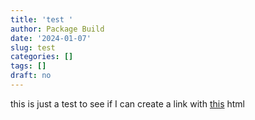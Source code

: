 ```yaml
---
title: 'test '
author: Package Build
date: '2024-01-07'
slug: test
categories: []
tags: []
draft: no
---
```


this is just a test to see if I can create a link with [this](content/post/3-saying.html) html
